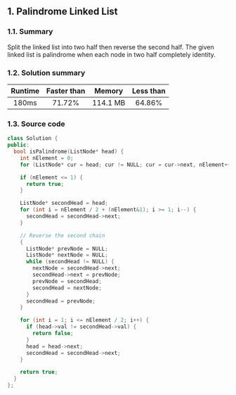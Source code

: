 ## 1. Palindrome Linked List
### 1.1. Summary
Split the linked list into two half then reverse the second half.
The given linked list is palindrome when each node in two half
completely identity.

### 1.2. Solution summary
| Runtime  | Faster than | Memory   | Less than |
| :----:   | :----:      | :----:   | :----:    |
| 180ms    | 71.72%      | 114.1 MB | 64.86%    |

### 1.3. Source code
```cpp
class Solution {
public:
  bool isPalindrome(ListNode* head) {
    int nElement = 0;
    for (ListNode* cur = head; cur != NULL; cur = cur->next, nElement++) {}

    if (nElement <= 1) {
      return true;
    }

    ListNode* secondHead = head;
    for (int i = nElement / 2 + (nElement&1); i >= 1; i--) {
      secondHead = secondHead->next;
    }

    // Reverse the second chain
    {
      ListNode* prevNode = NULL;
      ListNode* nextNode = NULL;
      while (secondHead != NULL) {
        nextNode = secondHead->next;
        secondHead->next = prevNode;
        prevNode = secondHead;
        secondHead = nextNode;
      }
      secondHead = prevNode;
    }

    for (int i = 1; i <= nElement / 2; i++) {
      if (head->val != secondHead->val) {
        return false;
      }
      head = head->next;
      secondHead = secondHead->next;
    }

    return true;
  }
};
```
